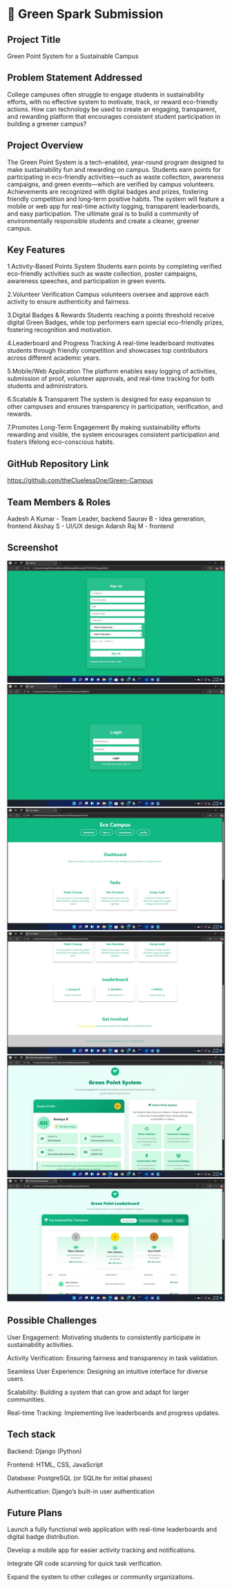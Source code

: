 # 🚀 Green Spark Submission

## Project Title
Green Point System for a 
Sustainable Campus 

## Problem Statement Addressed
College campuses often struggle to engage students in sustainability efforts, with no effective system to motivate, track, or reward eco-friendly actions. How can technology be used to create an engaging, transparent, and rewarding platform that encourages consistent student participation in building a greener campus?

## Project Overview
The Green Point System is a tech-enabled, year-round program designed to make sustainability fun and rewarding on campus. Students earn points for participating in eco-friendly activities—such as waste collection, awareness campaigns, and green events—which are verified by campus volunteers. Achievements are recognized with digital badges and prizes, fostering friendly competition and long-term positive habits. The system will feature a mobile or web app for real-time activity logging, transparent leaderboards, and easy participation. The ultimate goal is to build a community of environmentally responsible students and create a cleaner, greener campus.

## Key Features
1.Activity-Based Points System
Students earn points by completing verified eco-friendly activities such as waste collection, poster campaigns, awareness speeches, and participation in green events.

2.Volunteer Verification
Campus volunteers oversee and approve each activity to ensure authenticity and fairness.

3.Digital Badges & Rewards
Students reaching a points threshold receive digital Green Badges, while top performers earn special eco-friendly prizes, fostering recognition and motivation.

4.Leaderboard and Progress Tracking
A real-time leaderboard motivates students through friendly competition and showcases top contributors across different academic years.

5.Mobile/Web Application
The platform enables easy logging of activities, submission of proof, volunteer approvals, and real-time tracking for both students and administrators.

6.Scalable & Transparent
The system is designed for easy expansion to other campuses and ensures transparency in participation, verification, and rewards.

7.Promotes Long-Term Engagement
By making sustainability efforts rewarding and visible, the system encourages consistent participation and fosters lifelong eco-conscious habits.

## GitHub Repository Link
https://github.com/theCluelessOne/Green-Campus

## Team Members & Roles
Aadesh A Kumar -  Team Leader, backend
Saurav B - Idea generation, frontend
Akshay S - UI/UX design
Adarsh Raj M - frontend

## Screenshot

![signup](./assets/signup.jpg)
![login](./assets/login.jpg)
![main1](./assets/main1.jpg)
![main2](./assets/main2.jpg)
![profile](./assets/profile.jpg)
![leaderboard](./assets/leaderboard.jpg)


## Possible Challenges

User Engagement: Motivating students to consistently participate in sustainability activities.

Activity Verification: Ensuring fairness and transparency in task validation.

Seamless User Experience: Designing an intuitive interface for diverse users.

Scalability: Building a system that can grow and adapt for larger communities.

Real-time Tracking: Implementing live leaderboards and progress updates.

## Tech stack

Backend: Django (Python)

Frontend: HTML, CSS, JavaScript

Database: PostgreSQL (or SQLite for initial phases)

Authentication: Django’s built-in user authentication

## Future Plans

Launch a fully functional web application with real-time leaderboards and digital badge distribution.

Develop a mobile app for easier activity tracking and notifications.

Integrate QR code scanning for quick task verification.

Expand the system to other colleges or community organizations.



